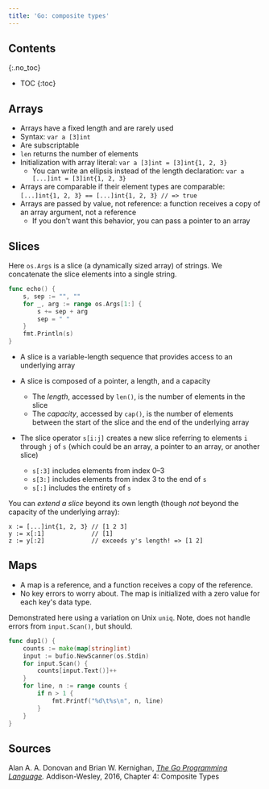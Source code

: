 ```yaml
---
title: 'Go: composite types'
---
```


## Contents
{:.no_toc}

* TOC
{:toc}


## Arrays

* Arrays have a fixed length and are rarely used
* Syntax: `var a [3]int`
* Are subscriptable
* `len` returns the number of elements
* Initialization with array literal: `var a [3]int = [3]int{1, 2, 3}`
    - You can write an ellipsis instead of the length declaration:
      `var a [...]int = [3]int{1, 2, 3}`
* Arrays are comparable if their element types are comparable:
  `[...]int{1, 2, 3} == [...]int{1, 2, 3} // => true`
* Arrays are passed by value, not reference: a function receives a copy of an
  array argument, not a reference
    - If you don't want this behavior, you can pass a pointer to an array


## Slices

Here `os.Args` is a slice (a dynamically sized array) of strings. We concatenate the slice elements into a single string.

```go
func echo() {
	s, sep := "", ""
	for _, arg := range os.Args[1:] {
		s += sep + arg
		sep = " "
	}
	fmt.Println(s)
}
```

* A slice is a variable-length sequence that provides access to an underlying array

* A slice is composed of a pointer, a length, and a capacity
    - The *length*, accessed by `len()`, is the number of elements in the slice
    - The *capacity*, accessed by `cap()`, is the number of elements between the start of the slice and the end of the underlying array
* The slice operator `s[i:j]` creates a new slice referring to elements `i` through `j` of `s` (which could be an array, a pointer to an array, or another slice)
    - `s[:3]` includes elements from index 0–3
    - `s[3:]` includes elements from index 3 to the end of `s`
    - `s[:]` includes the entirety of `s`

You can *extend a slice* beyond its own length (though *not* beyond the capacity
of the underlying array):

```golang
x := [...]int{1, 2, 3} // [1 2 3]
y := x[:1]             // [1]
z := y[:2]             // exceeds y's length! => [1 2]
```


## Maps

* A map is a reference, and a function receives a copy of the reference.
* No key errors to worry about. The map is initialized with a zero
  value for each key's data type.

Demonstrated here using a variation on Unix `uniq`.
Note, does not handle errors from `input.Scan()`, but should.

```go
func dup1() {
	counts := make(map[string]int)
	input := bufio.NewScanner(os.Stdin)
	for input.Scan() {
		counts[input.Text()]++
	}
	for line, n := range counts {
		if n > 1 {
			fmt.Printf("%d\t%s\n", n, line)
		}
	}
}
```


## Sources

Alan A. A. Donovan and Brian W. Kernighan, *[The Go Programming Language].*
Addison-Wesley, 2016, Chapter 4: Composite Types

[The Go Programming Language]: http://www.gopl.io/
